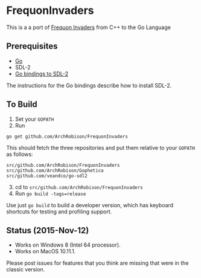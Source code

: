 # FrequonInvaders
This is a a port of [Frequon Invaders](http://www.blonzonics.us/games/frequon-invaders)
from C++ to the Go Language

## Prerequisites
* [Go](https://golang.org/doc/install)
* SDL-2
* [Go bindings to SDL-2](https://github.com/veandco/go-sdl2)

The instructions for the Go bindings describe how to install SDL-2.

## To Build 
1. Set your `GOPATH`
2. Run 
```
go get github.com/ArchRobison/FrequonInvaders
```
This should fetch the three repositories and put them relative to your `GOPATH` as follows:
```
src/github.com/ArchRobison/FrequonInvaders
src/github.com/ArchRobison/Gophetica
src/github.com/veandco/go-sdl2
```
3. cd to `src/github.com/ArchRobison/FrequonInvaders`
4. Run `go build -tags=release`

Use just `go build` to build a developer version, which has keyboard
shortcuts for testing and profiling support.

## Status (2015-Nov-12)

* Works on Windows 8 (Intel 64 processor).
* Works on MacOS 10.11.1.  

Please post issues for features that you think are missing that were in the classic version. 

